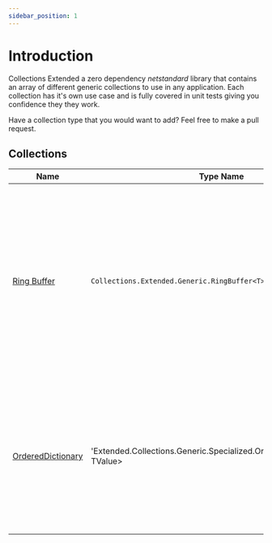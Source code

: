 ```yaml
---
sidebar_position: 1
---
```

# Introduction

Collections Extended a zero dependency _netstandard_ library that contains an array of different generic collections to use in any application. Each collection has it's own use 
case and is fully covered in unit tests giving you confidence they they work. 


Have a collection type that you would want to add? Feel free to make a pull request.


## Collections 

| Name | Type Name | Description                                                                         |
|------|-----------|-------------------------------------------------------------------------------------|
| [Ring Buffer](./generic/ring_buffer.md) | `Collections.Extended.Generic.RingBuffer<T>` | A ring buffer efficiently manages a fixed-size, cyclically-referenced buffer, allowing for constant-time insertions and removals while overwriting the oldest data when full. |
| [OrderedDictionary](./generic/ordered_dictionary.md) | 'Extended.Collections.Generic.Specialized.OrderedDictionary<TKey, TValue> | Combines the features of a dictionary and a list, allowing key-value pairs to be stored in a specific order and accessed efficiently by their keys. |